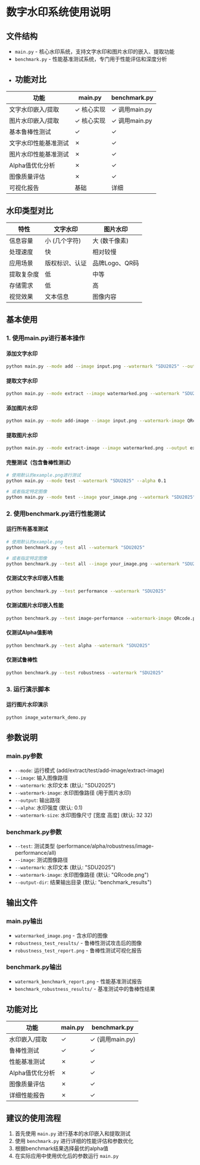 # 数字水印系统使用说明

## 文件结构

- `main.py` - 核心水印系统，支持文字水印和图片水印的嵌入、提取功能
- `benchmark.py` - 性能基准测试系统，专门用于性能评估和深度分析
- ## 功能对比

| 功能 | main.py | benchmark.py |
|------|---------|--------------|
| 文字水印嵌入/提取 | ✓ 核心实现 | ✓ 调用main.py |
| 图片水印嵌入/提取 | ✓ 核心实现 | ✓ 调用main.py |
| 基本鲁棒性测试 | ✓ | ✓ |
| 文字水印性能基准测试 | ✗ | ✓ |
| 图片水印性能基准测试 | ✗ | ✓ |
| Alpha值优化分析 | ✗ | ✓ |
| 图像质量评估 | ✗ | ✓ |
| 可视化报告 | 基础 | 详细 |

## 水印类型对比

| 特性 | 文字水印 | 图片水印 |
|------|----------|----------|
| 信息容量 | 小 (几个字符) | 大 (数千像素) |
| 处理速度 | 快 | 相对较慢 |
| 应用场景 | 版权标识、认证 | 品牌Logo、QR码 |
| 提取复杂度 | 低 | 中等 |
| 存储需求 | 低 | 高 |
| 视觉效果 | 文本信息 | 图像内容 |ermark_demo.py` - 图片水印功能演示脚本

## 基本使用

### 1. 使用main.py进行基本操作

#### 添加文字水印
```bash
python main.py --mode add --image input.png --watermark "SDU2025" --output watermarked.png --alpha 0.1
```

#### 提取文字水印
```bash
python main.py --mode extract --image watermarked.png --watermark "SDU2025"
```

#### 添加图片水印
```bash
python main.py --mode add-image --image input.png --watermark-image QRcode.png --output watermarked.png --watermark-size 32 32 --alpha 0.15
```

#### 提取图片水印
```bash
python main.py --mode extract-image --image watermarked.png --output extracted_watermark.png
```

#### 完整测试（包含鲁棒性测试）
```bash
# 使用默认的example.png进行测试
python main.py --mode test --watermark "SDU2025" --alpha 0.1

# 或者指定特定图像
python main.py --mode test --image your_image.png --watermark "SDU2025" --alpha 0.1
```

### 2. 使用benchmark.py进行性能测试

#### 运行所有基准测试
```bash
# 使用默认的example.png
python benchmark.py --test all --watermark "SDU2025"

# 或者指定特定图像
python benchmark.py --test all --image your_image.png --watermark "SDU2025"
```

#### 仅测试文字水印嵌入性能
```bash
python benchmark.py --test performance --watermark "SDU2025"
```

#### 仅测试图片水印嵌入性能
```bash
python benchmark.py --test image-performance --watermark-image QRcode.png
```

#### 仅测试Alpha值影响
```bash
python benchmark.py --test alpha --watermark "SDU2025"
```

#### 仅测试鲁棒性
```bash
python benchmark.py --test robustness --watermark "SDU2025"
```

### 3. 运行演示脚本

#### 运行图片水印演示
```bash
python image_watermark_demo.py
```

## 参数说明

### main.py参数
- `--mode`: 运行模式 (add/extract/test/add-image/extract-image)
- `--image`: 输入图像路径
- `--watermark`: 水印文本 (默认: "SDU2025")
- `--watermark-image`: 水印图像路径 (用于图片水印)
- `--output`: 输出路径
- `--alpha`: 水印强度 (默认: 0.1)
- `--watermark-size`: 水印图像尺寸 [宽度 高度] (默认: 32 32)

### benchmark.py参数
- `--test`: 测试类型 (performance/alpha/robustness/image-performance/all)
- `--image`: 测试图像路径
- `--watermark`: 水印文本 (默认: "SDU2025")
- `--watermark-image`: 水印图像路径 (默认: "QRcode.png")
- `--output-dir`: 结果输出目录 (默认: "benchmark_results")

## 输出文件

### main.py输出
- `watermarked_image.png` - 含水印的图像
- `robustness_test_results/` - 鲁棒性测试攻击后的图像
- `robustness_test_report.png` - 鲁棒性测试可视化报告

### benchmark.py输出
- `watermark_benchmark_report.png` - 性能基准测试报告
- `benchmark_robustness_results/` - 基准测试中的鲁棒性结果

## 功能对比

| 功能 | main.py | benchmark.py |
|------|---------|--------------|
| 水印嵌入/提取 | ✓ | ✓ (调用main.py) |
| 鲁棒性测试 | ✓ | ✓ |
| 性能基准测试 | ✗ | ✓ |
| Alpha值优化分析 | ✗ | ✓ |
| 图像质量评估 | ✗ | ✓ |
| 详细性能报告 | ✗ | ✓ |

## 建议的使用流程

1. 首先使用 `main.py` 进行基本的水印嵌入和提取测试
2. 使用 `benchmark.py` 进行详细的性能评估和参数优化
3. 根据benchmark结果选择最优的alpha值
4. 在实际应用中使用优化后的参数运行 `main.py`
